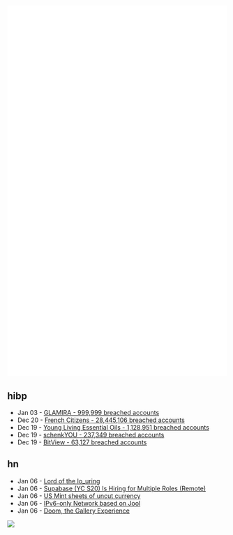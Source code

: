 ![Metrics](https://raw.githubusercontent.com/phixion/phixion/master/metrics.svg)

## hibp

<!--
for https://github.com/phixion/phixion/blob/main/.github/workflows/feeds.yml
-->
<!--START_SECTION:haveibeenpwnd-->
- Jan 03 - [GLAMIRA - 999,999 breached accounts](https://haveibeenpwned.com/PwnedWebsites#GLAMIRA)
- Dec 20 - [French Citizens - 28,445,106 breached accounts](https://haveibeenpwned.com/PwnedWebsites#FrenchCitizens)
- Dec 19 - [Young Living Essential Oils - 1,128,951 breached accounts](https://haveibeenpwned.com/PwnedWebsites#YoungLivingEssentialOils)
- Dec 19 - [schenkYOU - 237,349 breached accounts](https://haveibeenpwned.com/PwnedWebsites#schenkYOU)
- Dec 19 - [BitView - 63,127 breached accounts](https://haveibeenpwned.com/PwnedWebsites#BitView)
<!--END_SECTION:haveibeenpwnd-->

## hn

<!--
for https://github.com/phixion/phixion/blob/main/.github/workflows/feeds.yml
-->
<!--START_SECTION:hn-->
- Jan 06 - [Lord of the Io_uring](https://unixism.net/loti/index.html)
- Jan 06 - [Supabase (YC S20) Is Hiring for Multiple Roles (Remote)](https://supabase.com/careers)
- Jan 06 - [US Mint sheets of uncut currency](https://www.usmint.gov/paper-currency/uncut-currency/)
- Jan 06 - [IPv6-only Network based on Jool](https://taoshu.in/unix/jool-nat64.html)
- Jan 06 - [Doom, the Gallery Experience](https://bobatealee.itch.io/doom-the-gallery-experience)
<!--END_SECTION:hn-->

<!--
for https://yhype.me
-->
![](https://hit.yhype.me/github/profile?user_id=13013670)
